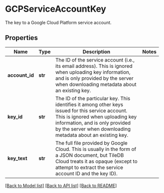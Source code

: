 # GCPServiceAccountKey

The key to a Google Cloud Platform service account.

## Properties

| Name           | Type    | Description                                                                                                                                                                                                                            | Notes |
| -------------- | ------- | -------------------------------------------------------------------------------------------------------------------------------------------------------------------------------------------------------------------------------------- | ----- |
| **account_id** | **str** | The ID of the service account (i.e., its email address). This is ignored when uploading key information, and is only provided by the server when downloading metadata about an existing key.                                           |
| **key_id**     | **str** | The ID of the particular key. This identifies it among other keys issued for this service account. This is ignored when uploading key information, and is only provided by the server when downloading metadata about an existing key. |
| **key_text**   | **str** | The full file provided by Google Cloud. This is usually in the form of a JSON document, but TileDB Cloud treats it as opaque (except to attempt to extract the service account ID and the key ID).                                     |

[[Back to Model list]](../README.md#documentation-for-models) [[Back to API list]](../README.md#documentation-for-api-endpoints) [[Back to README]](../README.md)
